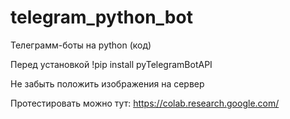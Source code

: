 # telegram_python_bot
Телеграмм-боты на python (код)


Перед установкой
!pip install pyTelegramBotAPI

Не забыть положить изображения на сервер

Протестировать можно тут: https://colab.research.google.com/
